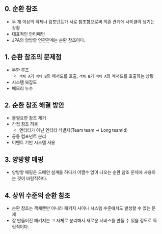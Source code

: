 ## 0. 순환 참조

- 두 개 이상의 객체나 컴포넌트가 서로 참조함으로써 의존 관계에 사이클이 생기는 상황
- 대표적인 안티패턴
- JPA의 양방향 연관관계는 순환 참조이다.

## 1. 순환 참조의 문제점

- 무한 루프
    - `객체 A`가 `객체 B`의 메서드를 호출, `객체 B`가 `객체 A`의 메서드를 호출하는 상황
- 시스템 복잡도
- 메모리 누수

## 2. 순환 참조 해결 방안

- 불필요한 참조 제거
- 간접 참조 허용
    - 엔티티가 아닌 엔티티 식별자(Team team → Long teamId)
- 공통 컴포넌트 분리
- 이벤트 기반 시스템 사용

## 3. 양방향 매핑

- 양방향 매핑은 도메인 설계를 하다가 어쩔수 없이 나오는 순환 참조 문제에 사용하는 것이 바람직하다.

## 4. 상위 수준의 순환 참조

- 순환 참조는 객체뿐만 아니라 패키지 사이나 시스템 수준에서도 발생할 수 있는 문제
- 잘 만들어진 패키지는 그 자체로 분리해서 새로운 서비스를 만들 수 있을 정도로 독립적이다.